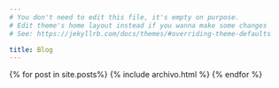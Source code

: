```yaml
---
# You don't need to edit this file, it's empty on purpose.
# Edit theme's home layout instead if you wanna make some changes
# See: https://jekyllrb.com/docs/themes/#overriding-theme-defaults

title: Blog
---
```

<div class="card-deck">
    {% for post in site.posts%}
        {% include archivo.html %}
    {% endfor %}
</div>